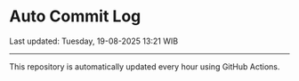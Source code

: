 # Auto Commit Log

Last updated: Tuesday, 19-08-2025 13:21 WIB

---

This repository is automatically updated every hour using GitHub Actions.
